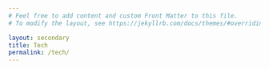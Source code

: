 ```yaml
---
# Feel free to add content and custom Front Matter to this file.
# To modify the layout, see https://jekyllrb.com/docs/themes/#overriding-theme-defaults

layout: secondary
title: Tech
permalink: /tech/
---
```

